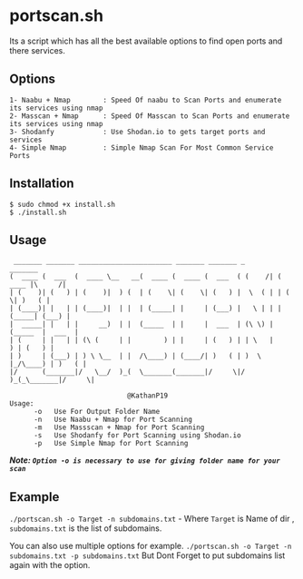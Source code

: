 # portscan.sh
Its a script which has all the best available options to find open ports and there services.

## Options
```
1- Naabu + Nmap        : Speed Of naabu to Scan Ports and enumerate its services using nmap
2- Masscan + Nmap      : Speed Of Masscan to Scan Ports and enumerate its services using nmap
3- Shodanfy            : Use Shodan.io to gets target ports and services
4- Simple Nmap         : Simple Nmap Scan For Most Common Service Ports
```
## Installation
```
$ sudo chmod +x install.sh
$ ./install.sh
```

## Usage
```
 _______ _______ _______________________ _______ _______ _         _______
(  ____ (  ___  (  ____ \__   __(  ____ (  ____ (  ___  ( (    /| (  ____ |\     /|
| (    )| (   ) | (    )|  ) (  | (    \| (    \| (   ) |  \  ( | | (    \| )   ( |
| (____)| |   | | (____)|  | |  | (_____| |     | (___) |   \ | | | (_____| (___) |
|  _____| |   | |     __)  | |  (_____  | |     |  ___  | (\ \) | (_____  |  ___  |
| (     | |   | | (\ (     | |        ) | |     | (   ) | | \   |       ) | (   ) |
| )     | (___) | ) \ \__  | |  /\____) | (____/| )   ( | )  \  |_/\____) | )   ( |
|/      (_______|/   \__/  )_(  \_______(_______|/     \|/    )_(_\_______|/     \|

                             @KathanP19
Usage:
      -o   Use For Output Folder Name
      -n   Use Naabu + Nmap for Port Scanning
      -m   Use Massscan + Nmap for Port Scanning
      -s   Use Shodanfy for Port Scanning using Shodan.io
      -p   Use Simple Nmap for Port Scanning
```

***Note:
`Option -o is necessary to use for giving folder name for your scan`***

## Example 
`./portscan.sh -o Target -n subdomains.txt` - Where `Target` is Name of dir , `subdomains.txt` is the list of subdomains.

You can also use multiple options for example.
`./portscan.sh -o Target -n subdomains.txt -p subdomains.txt` But Dont Forget to put subdomains list again with the option.
